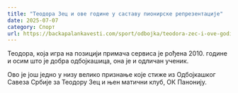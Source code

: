 ```yaml
---
title: "Теодора Зец и ове године у саставу пионирске репрезентације"
date: 2025-07-07
category: Спорт
url: https://backapalankavesti.com/sport/odbojka/teodora-zec-i-ove-godine-u-sastavu-pionirske-reprezentacije/
---
```


Теодора, која игра на позицији примача сервиса је рођена 2010. године и осим што је добра одбојкашица, она је и одличан ученик.

Ово је још једно у низу велико признање које стиже из Одбојкашког Савеза Србије за Теодору Зец и њен матични клуб, ОК Панонију.
